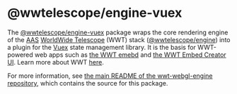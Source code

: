 # @wwtelescope/engine-vuex

The [@wwtelescope/engine-vuex] package wraps the core rendering engine of the
[AAS] [WorldWide Telescope][wwt-home] (WWT) stack ([@wwtelescope/engine]) into a
plugin for the [Vuex] state management library. It is the basis for WWT-powered
web apps such as [the WWT emebd][@wwtelescope/embed] and [the WWT Embed Creator
UI][@wwtelescope/embed-creator]. Learn more about WWT [here][wwt-home].

[@wwtelescope/engine-vuex]: https://www.npmjs.com/package/@wwtelescope/engine-vuex
[@wwtelescope/engine]: https://www.npmjs.com/package/@wwtelescope/engine
[@wwtelescope/embed]: https://www.npmjs.com/package/@wwtelescope/embed
[@wwtelescope/embed-creator]: https://www.npmjs.com/package/@wwtelescope/embed-creator
[Vuex]: https://vuex.vuejs.org/
[AAS]: https://aas.org/
[wwt-home]: https://worldwidetelescope.org/home/
[WebGL engine]: https://github.com/WorldWideTelescope/wwt-webgl-engine/

For more information, see [the main README of the wwt-webgl-engine
repository][main-readme], which contains the source for this package.

[main-readme]: https://github.com/WorldWideTelescope/wwt-webgl-engine/#readme
